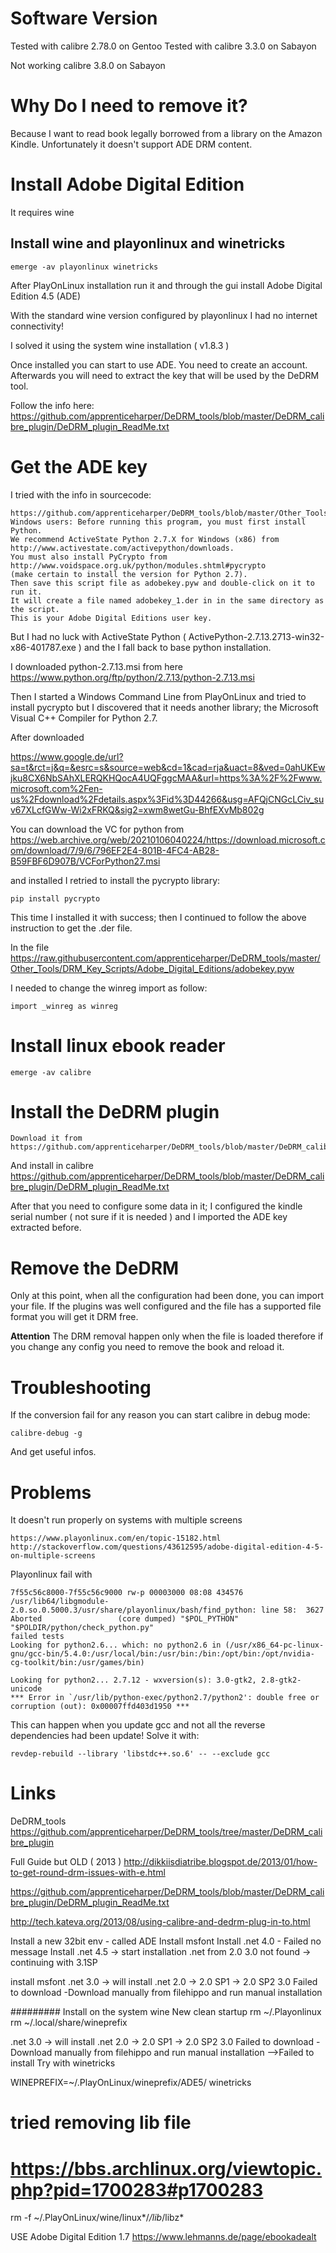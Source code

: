 # Software Version
Tested with calibre 2.78.0 on Gentoo
Tested with calibre 3.3.0 on Sabayon

Not working calibre 3.8.0 on Sabayon


# Why Do I need to remove it?
Because I want to read book legally borrowed from a library on the Amazon Kindle. Unfortunately it doesn't support ADE DRM content.

# Install Adobe Digital Edition
It requires wine
## Install wine and playonlinux and winetricks

    emerge -av playonlinux winetricks

After PlayOnLinux installation run it and through the gui install Adobe Digital Edition 4.5 (ADE)

With the standard wine version configured by playonlinux I had no internet connectivity!

I solved it using the system wine installation ( v1.8.3 )

Once installed you can start to use ADE. You need to create an account. Afterwards you will need to
extract the key that will be used by the DeDRM tool.

Follow the info here:
	https://github.com/apprenticeharper/DeDRM_tools/blob/master/DeDRM_calibre_plugin/DeDRM_plugin_ReadMe.txt

# Get the ADE key
I tried with the info in sourcecode:

    https://github.com/apprenticeharper/DeDRM_tools/blob/master/Other_Tools/DRM_Key_Scripts/Adobe_Digital_Editions/adobekey.pyw
    Windows users: Before running this program, you must first install Python.
    We recommend ActiveState Python 2.7.X for Windows (x86) from
    http://www.activestate.com/activepython/downloads.
    You must also install PyCrypto from
    http://www.voidspace.org.uk/python/modules.shtml#pycrypto
    (make certain to install the version for Python 2.7).
    Then save this script file as adobekey.pyw and double-click on it to run it.
    It will create a file named adobekey_1.der in in the same directory as the script.
    This is your Adobe Digital Editions user key.

But I had no luck with ActiveState Python ( ActivePython-2.7.13.2713-win32-x86-401787.exe ) and the I fall back to base python installation.

I downloaded python-2.7.13.msi from here https://www.python.org/ftp/python/2.7.13/python-2.7.13.msi

Then I started a Windows Command Line from PlayOnLinux and tried to install pycrypto but I discovered
that it needs another library; the Microsoft Visual C++ Compiler for Python 2.7.

After downloaded

https://www.google.de/url?sa=t&rct=j&q=&esrc=s&source=web&cd=1&cad=rja&uact=8&ved=0ahUKEwjku8CX6NbSAhXLERQKHQocA4UQFggcMAA&url=https%3A%2F%2Fwww.microsoft.com%2Fen-us%2Fdownload%2Fdetails.aspx%3Fid%3D44266&usg=AFQjCNGcLCiv_suv67XLcfGWw-Wi2xFRKQ&sig2=xwm8wetGu-BhfEXvMb802g

You can download the VC for python from https://web.archive.org/web/20210106040224/https://download.microsoft.com/download/7/9/6/796EF2E4-801B-4FC4-AB28-B59FBF6D907B/VCForPython27.msi


and installed I retried to install the pycrypto library:

    pip install pycrypto

This time I installed it with success; then I continued to follow the above instruction to get the .der file.

In the file https://raw.githubusercontent.com/apprenticeharper/DeDRM_tools/master/Other_Tools/DRM_Key_Scripts/Adobe_Digital_Editions/adobekey.pyw

I needed to change the winreg import as follow:

    import _winreg as winreg 
    
# Install linux ebook reader

    emerge -av calibre

# Install the DeDRM plugin
    Download it from https://github.com/apprenticeharper/DeDRM_tools/blob/master/DeDRM_calibre_plugin/DeDRM_plugin.zip
And install in calibre
 https://github.com/apprenticeharper/DeDRM_tools/blob/master/DeDRM_calibre_plugin/DeDRM_plugin_ReadMe.txt

After that you need to configure some data in it; I configured the kindle serial number ( not sure if it is needed ) and I imported the ADE key extracted before.

# Remove the DeDRM
Only at this point, when all the configuration had been done, you can import your file. If the plugins was well configured and the file has a supported file format you will get it DRM free.

**Attention** The DRM removal happen only when the file is loaded therefore if you change any config you need to remove the book and reload it.

# Troubleshooting
If the conversion fail for any reason you can start calibre in debug mode:

    calibre-debug -g
And get useful infos.

# Problems
It doesn't run properly on systems with multiple screens
    
    https://www.playonlinux.com/en/topic-15182.html
    http://stackoverflow.com/questions/43612595/adobe-digital-edition-4-5-on-multiple-screens

Playonlinux fail with 
	
	7f55c56c8000-7f55c56c9000 rw-p 00003000 08:08 434576                     /usr/lib64/libgmodule-2.0.so.0.5000.3/usr/share/playonlinux/bash/find_python: line 58:  3627 Aborted                 (core dumped) "$POL_PYTHON" "$POLDIR/python/check_python.py"
	failed tests
	Looking for python2.6... which: no python2.6 in (/usr/x86_64-pc-linux-gnu/gcc-bin/5.4.0:/usr/local/bin:/usr/bin:/bin:/opt/bin:/opt/nvidia-cg-toolkit/bin:/usr/games/bin)
	
	Looking for python2... 2.7.12 - wxversion(s): 3.0-gtk2, 2.8-gtk2-unicode
	*** Error in `/usr/lib/python-exec/python2.7/python2': double free or corruption (out): 0x00007ffd403d1950 ***

This can happen when you update gcc and not all the reverse dependencies had been update! Solve it with:

	revdep-rebuild --library 'libstdc++.so.6' -- --exclude gcc

# Links
  DeDRM_tools https://github.com/apprenticeharper/DeDRM_tools/tree/master/DeDRM_calibre_plugin

  Full Guide but OLD ( 2013 ) http://dikkiisdiatribe.blogspot.de/2013/01/how-to-get-round-drm-issues-with-e.html

  https://github.com/apprenticeharper/DeDRM_tools/blob/master/DeDRM_calibre_plugin/DeDRM_plugin_ReadMe.txt

  http://tech.kateva.org/2013/08/using-calibre-and-dedrm-plug-in-to.html



Install a new 32bit env - called ADE
Install msfont
Install .net 4.0 -  Failed no message
Install .net 4.5 -> start installation .net from 2.0
3.0 not found -> continuing with 3.1SP


install msfont
.net 3.0 -> will install .net 2.0 -> 2.0 SP1 -> 2.0 SP2
3.0 Failed to download -Download manually from filehippo and run manual installation

######### Install on the system wine
New clean startup
rm ~/.Playonlinux
rm ~/.local/share/wineprefix 

.net 3.0 -> will install .net 2.0 -> 2.0 SP1 -> 2.0 SP2
3.0 Failed to download -Download manually from filehippo and run manual installation -->Failed to install 
Try with winetricks

WINEPREFIX=~/.PlayOnLinux/wineprefix/ADE5/ winetricks

# tried removing lib file
# https://bbs.archlinux.org/viewtopic.php?pid=1700283#p1700283
rm -f ~/.PlayOnLinux/wine/linux*/*/lib*/libz*

USE Adobe Digital Edition 1.7
https://www.lehmanns.de/page/ebookadealt
